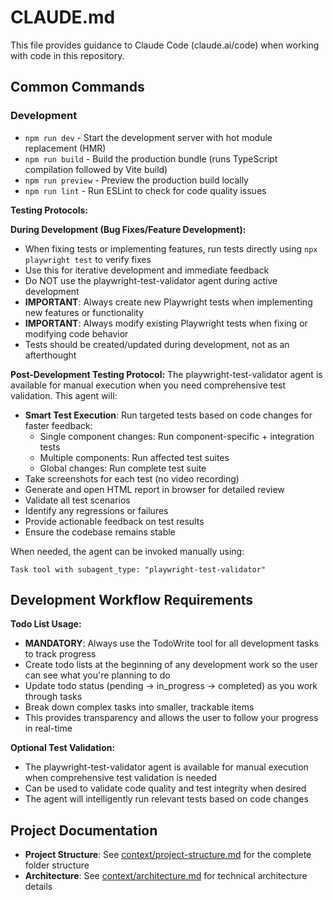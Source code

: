 # CLAUDE.md

This file provides guidance to Claude Code (claude.ai/code) when working with code in this repository.

## Common Commands

### Development
- `npm run dev` - Start the development server with hot module replacement (HMR)
- `npm run build` - Build the production bundle (runs TypeScript compilation followed by Vite build)
- `npm run preview` - Preview the production build locally
- `npm run lint` - Run ESLint to check for code quality issues

**Testing Protocols:**

**During Development (Bug Fixes/Feature Development):**
- When fixing tests or implementing features, run tests directly using `npx playwright test` to verify fixes
- Use this for iterative development and immediate feedback
- Do NOT use the playwright-test-validator agent during active development
- **IMPORTANT**: Always create new Playwright tests when implementing new features or functionality
- **IMPORTANT**: Always modify existing Playwright tests when fixing or modifying code behavior
- Tests should be created/updated during development, not as an afterthought

**Post-Development Testing Protocol:**
The playwright-test-validator agent is available for manual execution when you need comprehensive test validation. This agent will:
- **Smart Test Execution**: Run targeted tests based on code changes for faster feedback:
  - Single component changes: Run component-specific + integration tests
  - Multiple components: Run affected test suites
  - Global changes: Run complete test suite
- Take screenshots for each test (no video recording)
- Generate and open HTML report in browser for detailed review
- Validate all test scenarios
- Identify any regressions or failures
- Provide actionable feedback on test results
- Ensure the codebase remains stable

When needed, the agent can be invoked manually using:
```
Task tool with subagent_type: "playwright-test-validator"
```

## Development Workflow Requirements

**Todo List Usage:**
- **MANDATORY**: Always use the TodoWrite tool for all development tasks to track progress
- Create todo lists at the beginning of any development work so the user can see what you're planning to do
- Update todo status (pending → in_progress → completed) as you work through tasks
- Break down complex tasks into smaller, trackable items
- This provides transparency and allows the user to follow your progress in real-time

**Optional Test Validation:**
- The playwright-test-validator agent is available for manual execution when comprehensive test validation is needed
- Can be used to validate code quality and test integrity when desired
- The agent will intelligently run relevant tests based on code changes

## Project Documentation

- **Project Structure**: See [context/project-structure.md](context/project-structure.md) for the complete folder structure
- **Architecture**: See [context/architecture.md](context/architecture.md) for technical architecture details